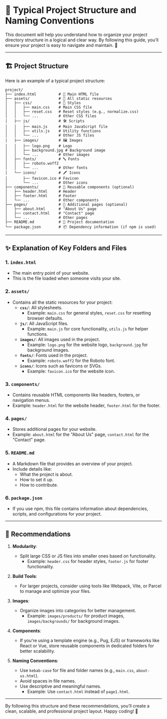 ﻿# 📂 Typical Project Structure and Naming Conventions

This document will help you understand how to organize your project directory structure in a logical and clear way. By following this guide, you’ll ensure your project is easy to navigate and maintain. 🚀

---

## 🏗 Project Structure

Here is an example of a typical project structure:

```
project/
├── index.html          # 📄 Main HTML file
├── assets/             # 🎨 All static resources
│   ├── css/            # 💅 Styles
│   │   ├── main.css    # Main CSS file
│   │   ├── reset.css   # Reset styles (e.g., normalize.css)
│   │   └── ...         # Other CSS files
│   ├── js/             # 🛠 Scripts
│   │   ├── main.js     # Main JavaScript file
│   │   ├── utils.js    # Utility functions
│   │   └── ...         # Other JS files
│   ├── images/         # 🖼 Images
│   │   ├── logo.png    # Logo
│   │   ├── background.jpg # Background image
│   │   └── ...         # Other images
│   ├── fonts/          # 🔤 Fonts
│   │   ├── roboto.woff2
│   │   └── ...         # Other fonts
│   └── icons/          # 🖍 Icons
│       ├── favicon.ico # Favicon
│       └── ...         # Other icons
├── components/         # 🧩 Reusable components (optional)
│   ├── header.html     # Header
│   ├── footer.html     # Footer
│   └── ...             # Other components
├── pages/              # 📑 Additional pages (optional)
│   ├── about.html      # "About Us" page
│   ├── contact.html    # "Contact" page
│   └── ...             # Other pages
├── README.md           # 📘 Project documentation
└── package.json        # 📦 Dependency information (if npm is used)
```

---

## ✨ Explanation of Key Folders and Files

### 1. **`index.html`**
- The main entry point of your website.
- This is the file loaded when someone visits your site.

### 2. **`assets/`**
- Contains all the static resources for your project:
    - **`css/`**: All stylesheets.
        - Example: `main.css` for general styles, `reset.css` for resetting browser defaults.
    - **`js/`**: All JavaScript files.
        - Example: `main.js` for core functionality, `utils.js` for helper functions.
    - **`images/`**: All images used in the project.
        - Example: `logo.png` for the website logo, `background.jpg` for background images.
    - **`fonts/`**: Fonts used in the project.
        - Example: `roboto.woff2` for the Roboto font.
    - **`icons/`**: Icons such as favicons or SVGs.
        - Example: `favicon.ico` for the website icon.

### 3. **`components/`**
- Contains reusable HTML components like headers, footers, or navigation menus.
- Example: `header.html` for the website header, `footer.html` for the footer.

### 4. **`pages/`**
- Stores additional pages for your website.
- Example: `about.html` for the "About Us" page, `contact.html` for the "Contact" page.

### 5. **`README.md`**
- A Markdown file that provides an overview of your project.
- Include details like:
    - What the project is about.
    - How to set it up.
    - How to contribute.

### 6. **`package.json`**
- If you use npm, this file contains information about dependencies, scripts, and configurations for your project.

---

## 🌟 Recommendations

1. **Modularity**:
    - Split large CSS or JS files into smaller ones based on functionality.
        - Example: `header.css` for header styles, `footer.js` for footer functionality.

2. **Build Tools**:
    - For larger projects, consider using tools like Webpack, Vite, or Parcel to manage and optimize your files.

3. **Images**:
    - Organize images into categories for better management.
        - Example: `images/products/` for product images, `images/backgrounds/` for background images.

4. **Components**:
    - If you're using a template engine (e.g., Pug, EJS) or frameworks like React or Vue, store reusable components in dedicated folders for better scalability.

5. **Naming Conventions**:
    - Use `kebab-case` for file and folder names (e.g., `main.css`, `about-us.html`).
    - Avoid spaces in file names.
    - Use descriptive and meaningful names.
        - Example: Use `contact.html` instead of `page1.html`.

---

By following this structure and these recommendations, you’ll create a clean, scalable, and professional project layout. Happy coding! 🎉